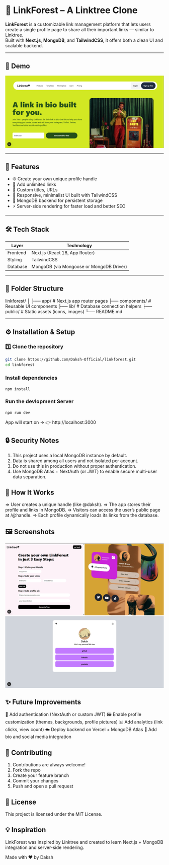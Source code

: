 # 🌲 LinkForest – A Linktree Clone

**LinkForest** is a customizable link management platform that lets users create a single profile page to share all their important links — similar to Linktree.  
Built with **Next.js**, **MongoDB**, and **TailwindCSS**, it offers both a clean UI and scalable backend.

---

## 📸 Demo

![Home](./screenshots/screenshot1.png)

---

## 🚀 Features

- 🌐 Create your own unique profile handle 
- 🔗 Add unlimited links
- 🧩 Custom titles, URLs
- 🎨 Responsive, minimalist UI built with TailwindCSS
- 💾 MongoDB backend for persistent storage
- ⚡ Server-side rendering for faster load and better SEO

---

## 🛠️ Tech Stack

| Layer | Technology |
|-------|-------------|
| Frontend | Next.js (React 18, App Router) |
| Styling | TailwindCSS |
| Database | MongoDB (via Mongoose or MongoDB Driver) |

---

## 📂 Folder Structure

linkforest/
│
├── app/ # Next.js app router pages
├── components/ # Reusable UI components
├── lib/ # Database connection helpers
├── public/ # Static assets (icons, images)
└── README.md

---

## ⚙️ Installation & Setup

### 1️⃣ Clone the repository
```bash
git clone https://github.com/Daksh-Official/linkforest.git
cd linkforest
```

### Install dependencies
```
npm install
```
### Run the devlopment Server
```
npm run dev
```

App will start on →
👉 http://localhost:3000

## 🔒 Security Notes
1. This project uses a local MongoDB instance by default.
2. Data is shared among all users and not isolated per account.
3. Do not use this in production without proper authentication.
4. Use MongoDB Atlas + NextAuth (or JWT) to enable secure multi-user data separation.

## 🧠 How It Works
=> User creates a unique handle (like @daksh).
=> The app stores their profile and links in MongoDB.
=> Visitors can access the user’s public page at /@handle.
=> Each profile dynamically loads its links from the database.

## 🖼️ Screenshots
![page2](./screenshots/screenshot2.png)
![page3](./screenshots/screenshot3.png)

## ✨ Future Improvements

🔑 Add authentication (NextAuth or custom JWT)
🖼️ Enable profile customization (themes, backgrounds, profile pictures)
📊 Add analytics (link clicks, view count)
☁️ Deploy backend on Vercel + MongoDB Atlas
💬 Add bio and social media integration

## 🤝 Contributing

1. Contributions are always welcome!
2. Fork the repo
3. Create your feature branch
4. Commit your changes
5. Push and open a pull request

## 📜 License
This project is licensed under the MIT License.

## 💡 Inspiration
LinkForest was inspired by Linktree and created to learn Next.js + MongoDB integration and server-side rendering.

Made with ❤️ by Daksh
